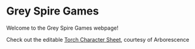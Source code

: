 # Grey Spire Games 
Welcome to the Grey Spire Games webpage!

Check out the editable [Torch Character Sheet](/torchCharSheet.html), courtesy of Arborescence
